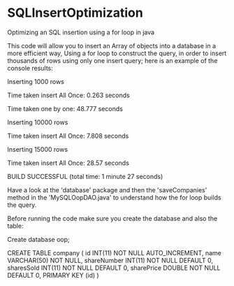 # SQLInsertOptimization
Optimizing an SQL insertion using a for loop in java

This code will allow you to insert an Array of objects into a database in a more efficient way,
Using a for loop to construct the query, in order to insert thousands of rows using only one insert
query; here is an example of the console results:

Inserting 1000 rows

Time taken insert All Once: 0.263 seconds 

Time taken one by one: 48.777 seconds 

Inserting 10000 rows

Time taken insert All Once: 7.808 seconds

Inserting 15000 rows

Time taken insert All Once: 28.57 seconds

BUILD SUCCESSFUL (total time: 1 minute 27 seconds)

Have a look at the 'database' package and then the 'saveCompanies' method in the 'MySQLOopDAO.java'
to understand how the for loop builds the query.

Before running the code make sure you create the database and
also the table:

Create database oop;

CREATE TABLE company (
	id INT(11) NOT NULL AUTO_INCREMENT,
	name VARCHAR(50) NOT NULL,
	shareNumber INT(11) NOT NULL DEFAULT 0,
	sharesSold INT(11) NOT NULL DEFAULT 0,
	sharePrice DOUBLE NOT NULL DEFAULT 0,
	PRIMARY KEY (id)
)

